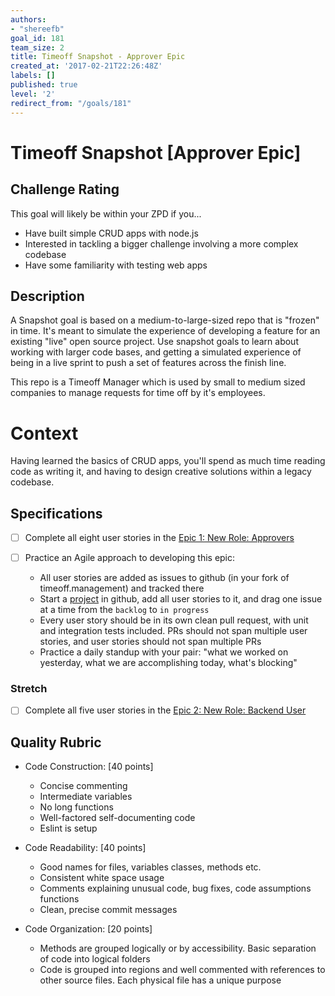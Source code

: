 ```yaml
---
authors:
- "shereefb"
goal_id: 181
team_size: 2
title: Timeoff Snapshot - Approver Epic
created_at: '2017-02-21T22:26:48Z'
labels: []
published: true
level: '2'
redirect_from: "/goals/181"
---
```


# Timeoff Snapshot [Approver Epic]


## Challenge Rating

This goal will likely be within your ZPD if you...

- Have built simple CRUD apps with node.js
- Interested in tackling a bigger challenge involving a more complex codebase
- Have some familiarity with testing web apps

## Description

A Snapshot goal is based on a medium-to-large-sized repo that is "frozen" in time. It's meant to simulate the experience of developing a feature for an existing "live" open source project.
Use snapshot goals to learn about working with larger code bases, and getting a simulated experience of being in a live sprint to push a set of features across the finish line.

This repo is a Timeoff Manager which is used by small to medium sized companies to manage requests for time off by it's employees.

# Context

Having learned the basics of CRUD apps, you'll spend as much time reading code as writing it, and having to design creative solutions within a legacy codebase.

## Specifications


- [ ] Complete all eight user stories in the [Epic 1: New Role: Approvers][repo]

- [ ] Practice an Agile approach to developing this epic:
  - All user stories are added as issues to github (in your fork of timeoff.management) and tracked there
  - Start a [project](https://help.github.com/articles/about-projects/) in github, add all user stories to it, and drag one issue at a time from the `backlog` to `in progress`
  - Every user story should be in its own clean pull request, with unit and integration tests included. PRs should not span multiple user stories, and user stories should not span multiple PRs
  - Practice a daily standup with your pair: "what we worked on yesterday, what we are accomplishing today, what's blocking"

### Stretch

- [ ] Complete all five user stories in the [Epic 2: New Role: Backend User][repo]

## Quality Rubric

- Code Construction: [40 points]
  - Concise commenting
  - Intermediate variables
  - No long functions
  - Well-factored self-documenting code
  - Eslint is setup
- Code Readability: [40 points]
  - Good names for files, variables classes, methods etc.
  - Consistent white space usage
  - Comments explaining unusual code, bug fixes, code assumptions functions
  - Clean, precise commit messages
- Code Organization: [20 points]
  - Methods are grouped logically or by accessibility. Basic separation of code into logical folders
  - Code is grouped into regions and well commented with references to other source files. Each physical file has a unique purpose

  [repo]:https://github.com/GuildCrafts/timeoff.management/blob/master/user_stories.md

